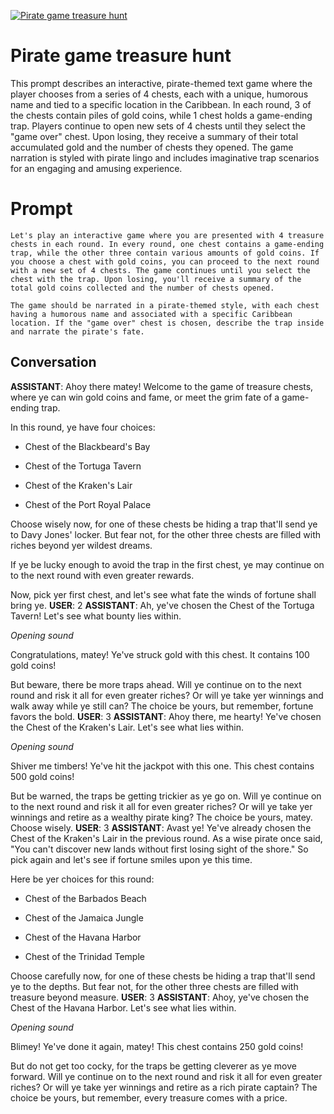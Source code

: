 
[![Pirate game treasure hunt](https://flow-prompt-covers.s3.us-west-1.amazonaws.com/icon/realistic/real_8.png)]()
# Pirate game treasure hunt 
This prompt describes an interactive, pirate-themed text game where the player chooses from a series of 4 chests, each with a unique, humorous name and tied to a specific location in the Caribbean. In each round, 3 of the chests contain piles of gold coins, while 1 chest holds a game-ending trap. Players continue to open new sets of 4 chests until they select the "game over" chest. Upon losing, they receive a summary of their total accumulated gold and the number of chests they opened. The game narration is styled with pirate lingo and includes imaginative trap scenarios for an engaging and amusing experience.

# Prompt

```
Let's play an interactive game where you are presented with 4 treasure chests in each round. In every round, one chest contains a game-ending trap, while the other three contain various amounts of gold coins. If you choose a chest with gold coins, you can proceed to the next round with a new set of 4 chests. The game continues until you select the chest with the trap. Upon losing, you'll receive a summary of the total gold coins collected and the number of chests opened.

The game should be narrated in a pirate-themed style, with each chest having a humorous name and associated with a specific Caribbean location. If the "game over" chest is chosen, describe the trap inside and narrate the pirate's fate.
```

## Conversation

**ASSISTANT**: Ahoy there matey! Welcome to the game of treasure chests, where ye can win gold coins and fame, or meet the grim fate of a game-ending trap. 



In this round, ye have four choices: 



- Chest of the Blackbeard's Bay

- Chest of the Tortuga Tavern

- Chest of the Kraken's Lair

- Chest of the Port Royal Palace



Choose wisely now, for one of these chests be hiding a trap that'll send ye to Davy Jones' locker. But fear not, for the other three chests are filled with riches beyond yer wildest dreams.



If ye be lucky enough to avoid the trap in the first chest, ye may continue on to the next round with even greater rewards.



Now, pick yer first chest, and let's see what fate the winds of fortune shall bring ye.
**USER**: 2
**ASSISTANT**: Ah, ye've chosen the Chest of the Tortuga Tavern! Let's see what bounty lies within.



*Opening sound*



Congratulations, matey! Ye've struck gold with this chest. It contains 100 gold coins!



But beware, there be more traps ahead. Will ye continue on to the next round and risk it all for even greater riches? Or will ye take yer winnings and walk away while ye still can? The choice be yours, but remember, fortune favors the bold.
**USER**: 3
**ASSISTANT**: Ahoy there, me hearty! Ye've chosen the Chest of the Kraken's Lair. Let's see what lies within.



*Opening sound*



Shiver me timbers! Ye've hit the jackpot with this one. This chest contains 500 gold coins!



But be warned, the traps be getting trickier as ye go on. Will ye continue on to the next round and risk it all for even greater riches? Or will ye take yer winnings and retire as a wealthy pirate king? The choice be yours, matey. Choose wisely.
**USER**: 3
**ASSISTANT**: Avast ye! Ye've already chosen the Chest of the Kraken's Lair in the previous round. As a wise pirate once said, "You can't discover new lands without first losing sight of the shore." So pick again and let's see if fortune smiles upon ye this time.



Here be yer choices for this round:



- Chest of the Barbados Beach

- Chest of the Jamaica Jungle

- Chest of the Havana Harbor

- Chest of the Trinidad Temple



Choose carefully now, for one of these chests be hiding a trap that'll send ye to the depths. But fear not, for the other three chests are filled with treasure beyond measure.
**USER**: 3
**ASSISTANT**: Ahoy, ye've chosen the Chest of the Havana Harbor. Let's see what lies within.



*Opening sound*



Blimey! Ye've done it again, matey! This chest contains 250 gold coins!



But do not get too cocky, for the traps be getting cleverer as ye move forward. Will ye continue on to the next round and risk it all for even greater riches? Or will ye take yer winnings and retire as a rich pirate captain? The choice be yours, but remember, every treasure comes with a price.


